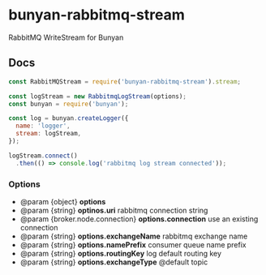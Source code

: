 # bunyan-rabbitmq-stream
RabbitMQ WriteStream for Bunyan

## Docs

```js
const RabbitMQStream = require('bunyan-rabbitmq-stream').stream;

const logStream = new RabbitmqLogStream(options);
const bunyan = require('bunyan');

const log = bunyan.createLogger({
  name: 'logger',
  stream: logStream,
});

logStream.connect()
  .then(() => console.log('rabbitmq log stream connected'));

```

### Options
* @param {object} **options**
* @param {string} **optinos.uri** rabbitmq connection string
* @param {broker.node.connection} **options.connection** use an existing connection
* @param {string} **options.exchangeName** rabbitmq exchange name
* @param {string} **options.namePrefix** consumer queue name prefix
* @param {string} **options.routingKey** log default routing key
* @param {string} **options.exchangeType** @default topic
